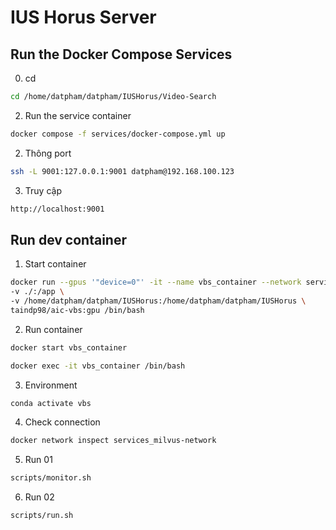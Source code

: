 # IUS Horus Server

## Run the Docker Compose Services
0. cd
```bash
cd /home/datpham/datpham/IUSHorus/Video-Search
```
2. Run the service container
```bash
docker compose -f services/docker-compose.yml up
```
2. Thông port 
```bash
ssh -L 9001:127.0.0.1:9001 datpham@192.168.100.123
```
3. Truy cập
```bash
http://localhost:9001
```

## Run dev container

1. Start container
```bash
docker run --gpus '"device=0"' -it --name vbs_container --network services_milvus-network --env-file .env \
-v ./:/app \
-v /home/datpham/datpham/IUSHorus:/home/datpham/datpham/IUSHorus \
taindp98/aic-vbs:gpu /bin/bash
```
2. Run container
```bash
docker start vbs_container
```
```bash
docker exec -it vbs_container /bin/bash
```
3. Environment
```bash
conda activate vbs
```
4. Check connection
```bash
docker network inspect services_milvus-network
```
5. Run 01
```bash
scripts/monitor.sh
```
6. Run 02
```bash
scripts/run.sh
```

